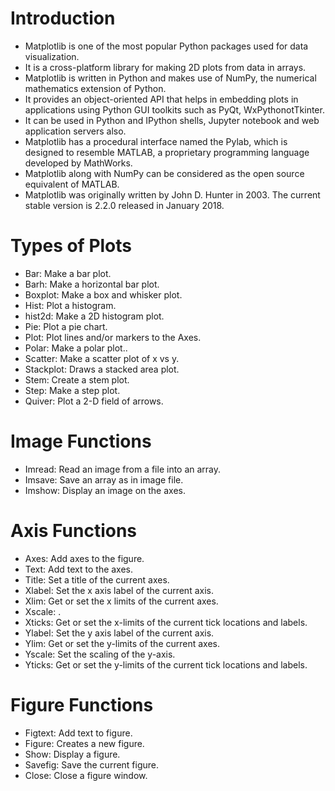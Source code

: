 # Introduction 
- Matplotlib is one of the most popular Python packages used for data visualization. 
- It is a cross-platform library for making 2D plots from data in arrays. 
- Matplotlib is written in Python and makes use of NumPy, the numerical mathematics extension of Python. 
- It provides an object-oriented API that helps in embedding plots in applications using Python GUI toolkits such as PyQt, WxPythonotTkinter. 
- It can be used in Python and IPython shells, Jupyter notebook and web application servers also.
- Matplotlib has a procedural interface named the Pylab, which is designed to resemble MATLAB, a proprietary programming language developed by MathWorks. 
- Matplotlib along with NumPy can be considered as the open source equivalent of MATLAB.
- Matplotlib was originally written by John D. Hunter in 2003. The current stable version is 2.2.0 released in January 2018.
# Types of Plots
- Bar: Make a bar plot.
- Barh: Make a horizontal bar plot.
- Boxplot: Make a box and whisker plot.
- Hist: Plot a histogram.
- hist2d: Make a 2D histogram plot.
- Pie: Plot a pie chart.
- Plot: Plot lines and/or markers to the Axes.
- Polar: Make a polar plot..
- Scatter: Make a scatter plot of x vs y.
- Stackplot: Draws a stacked area plot.
- Stem: Create a stem plot.
- Step: Make a step plot.
- Quiver: Plot a 2-D field of arrows.
# Image Functions
- Imread: Read an image from a file into an array.
- Imsave: Save an array as in image file.
- Imshow: Display an image on the axes.
# Axis Functions
- Axes: Add axes to the figure.
- Text: Add text to the axes.
- Title: Set a title of the current axes.
- Xlabel: Set the x axis label of the current axis.
- Xlim: Get or set the x limits of the current axes.
- Xscale: .
- Xticks: Get or set the x-limits of the current tick locations and labels.
- Ylabel: Set the y axis label of the current axis.
- Ylim: Get or set the y-limits of the current axes.
- Yscale: Set the scaling of the y-axis.
- Yticks: Get or set the y-limits of the current tick locations and labels.
# Figure Functions
- Figtext: Add text to figure.
- Figure: Creates a new figure.
- Show: Display a figure.
- Savefig: Save the current figure.
- Close: Close a figure window.
